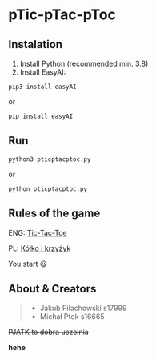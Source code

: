 # pTic-pTac-pToc

## Instalation
1. Install Python (recommended min. 3.8)
2. Install EasyAI:

```
pip3 install easyAI
```

or

```
pip install easyAI
```

## Run
```
python3 pticptacptoc.py
```

or

```
python pticptacptoc.py
```

## Rules of the game
ENG:
[Tic-Tac-Toe](https://en.wikipedia.org/wiki/Tic-tac-toe)

PL:
[Kółko i krzyżyk](https://pl.wikipedia.org/wiki/K%C3%B3%C5%82ko_i_krzy%C5%BCyk)

You start 😃

## About & Creators

> * Jakub Pilachowski s17999 
> * Michał Ptok s16665

~~PJATK to dobra uczelnia~~

__hehe__
